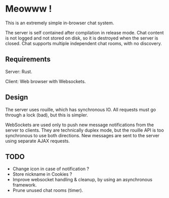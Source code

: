 # Meowww !

This is an extremely simple in-browser chat system.

The server is self contained after compilation in release mode.
Chat content is not logged and not stored on disk, so it is destroyed when the server is closed.
Chat supports multiple independent chat rooms, with no discovery.

## Requirements
Server: Rust.

Client: Web browser with Websockets.

## Design
The server uses rouille, which has synchronous IO.
All requests must go through a lock (bad), but this is simpler.

WebSockets are used only to push new message notifications from the server to clients.
They are technically duplex mode, but the rouille API is too synchronous to use both directions.
New messages are sent to the server using separate AJAX requests.

## TODO
* Change icon in case of notification ?
* Store nickname in Cookies ?
* Improve websocket handling & cleanup, by using an asynchronous framework.
* Prune unused chat rooms (timer).
